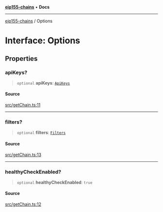 [**eip155-chains**](../README.md) • **Docs**

***

[eip155-chains](../globals.md) / Options

# Interface: Options

## Properties

### apiKeys?

> `optional` **apiKeys**: [`ApiKeys`](ApiKeys.md)

#### Source

[src/getChain.ts:11](https://github.com/ivanzzeth/eip155-chains/blob/79a991ef2c76d4c7ef198819db7421c4151b4602/src/getChain.ts#L11)

***

### filters?

> `optional` **filters**: [`Filters`](Filters.md)

#### Source

[src/getChain.ts:13](https://github.com/ivanzzeth/eip155-chains/blob/79a991ef2c76d4c7ef198819db7421c4151b4602/src/getChain.ts#L13)

***

### healthyCheckEnabled?

> `optional` **healthyCheckEnabled**: `true`

#### Source

[src/getChain.ts:12](https://github.com/ivanzzeth/eip155-chains/blob/79a991ef2c76d4c7ef198819db7421c4151b4602/src/getChain.ts#L12)
